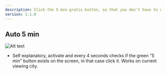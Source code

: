 ```yaml
---
description: Click the 5 min gratis button, so that you don't have to do it
version: 1.1.0
---
```


## Auto 5 min

![Alt text](./images/fivemin.png 'sentinel_button')

-   Self explanatory, activate and every 4 seconds checks if the green "5 min" button exists on the screen, in that case click it. Works on current viewing city.
